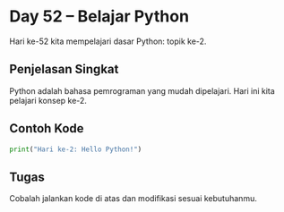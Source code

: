 # Day 52 – Belajar Python

Hari ke-52 kita mempelajari dasar Python: topik ke-2.

## Penjelasan Singkat

Python adalah bahasa pemrograman yang mudah dipelajari. Hari ini kita pelajari konsep ke-2.

## Contoh Kode

```python
print("Hari ke-2: Hello Python!")
```

## Tugas

Cobalah jalankan kode di atas dan modifikasi sesuai kebutuhanmu.
